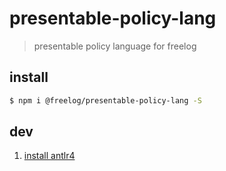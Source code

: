 # presentable-policy-lang

> presentable policy language for freelog



## install

```sh
$ npm i @freelog/presentable-policy-lang -S
```

## dev

1. [install antlr4](https://github.com/antlr/antlr4/blob/master/doc/getting-started.md)